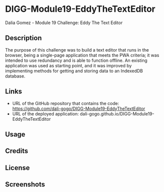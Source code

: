 # DIGG-Module19-EddyTheTextEditor
Dalia Gomez - Module 19 Challenge: Eddy The Text Editor

## Description
The purpose of this challenge was to build a text editor that runs in the browser, being a single-page application that meets the PWA criteria; it was intended to use redundancy and is able to function offline. An existing application was used as starting point, and it was improved by implementing methods for getting and storing data to an IndexedDB database. 

## Links
- URL of the GitHub repository that contains the code: https://github.com/dali-gogo/DIGG-Module19-EddyTheTextEditor
- URL of the deployed application: dali-gogo.github.io/DIGG-Module19-EddyTheTextEditor

## Usage


## Credits


## License

## Screenshots